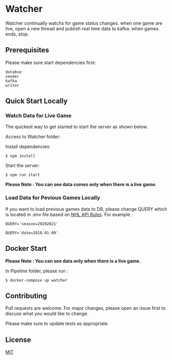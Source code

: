 # Watcher

Watcher continually watchs for game status changes.
when one game are live, open a new thread and publish real time data to kafka. when games ends, stop. 

## Prerequisites

 Please make sure start dependencies first:
```console
databse
seeder
kafka
writer
```

## Quick Start Locally
### Watch Data for Live Game

    
  The quickest way to get started to start the server as shown below.
  
  Access to Watcher folder:

   
  Install dependencies:

```console
$ npm install

```

  Start the server:

```console
$ npm run start
```
**Please Note : You can see data comes only when there is a live game.**



### Load Data for Pevious Games Locally
If you want to load previous games data to DB, please change QUERY which is located in  .env file based on [NHL API Rules](https://github.com/sportradarus/sportradar-advanced-challenge/blob/main/documentation.md#schedule). For example : 
```console
QUERY='season=20202021'
```
```console
QUERY='date=2018-01-09'
```




## Docker Start
**Please Note : You can see data only when there is a live game.**

In Pipeline folder, please run :
```console
$ docker-compose up watcher
```

 



## Contributing

Pull requests are welcome. For major changes, please open an issue first
to discuss what you would like to change.

Please make sure to update tests as appropriate.





## License

[MIT](https://choosealicense.com/licenses/mit/)